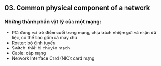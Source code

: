 ## 03. Common physical component of a network

### Những thành phần vật lý của một mạng:
- PC: đóng vai trò điểm cuối trong mạng, chịu trách nhiệm gửi và nhận dữ liệu, có thể bao gồm cả máy chủ
- Router: bộ định tuyến
- Switch: thiết bị chuyển mạch
- Cable: cáp mạng
- Network Interface Card (NIC): card mạng